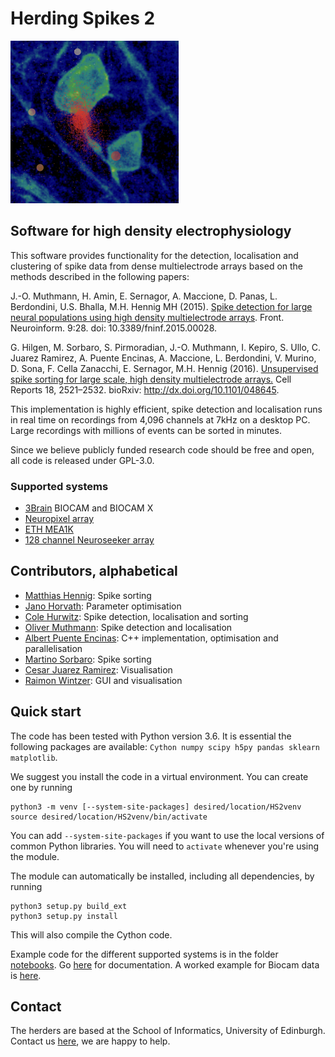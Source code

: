 # Herding Spikes 2

![Spikes](documentation/pictures/spikes.png)

## Software for high density electrophysiology

This software provides functionality for the detection, localisation and clustering of spike data from dense multielectrode arrays based on the methods described in the following papers:

J.-O. Muthmann, H. Amin, E. Sernagor, A. Maccione, D. Panas, L. Berdondini, U.S. Bhalla, M.H. Hennig MH (2015). [Spike detection for large neural populations using high density multielectrode arrays](http://journal.frontiersin.org/article/10.3389/fninf.2015.00028/abstract). Front. Neuroinform. 9:28. doi: 10.3389/fninf.2015.00028.

G. Hilgen, M. Sorbaro, S. Pirmoradian, J.-O. Muthmann, I. Kepiro, S. Ullo, C. Juarez Ramirez, A. Puente Encinas, A. Maccione, L. Berdondini, V. Murino, D. Sona, F. Cella Zanacchi, E. Sernagor, M.H. Hennig (2016). [Unsupervised spike sorting for large scale, high density multielectrode arrays.](http://www.cell.com/cell-reports/fulltext/S2211-1247(17)30236-X) Cell Reports 18, 2521–2532. bioRxiv: <http://dx.doi.org/10.1101/048645>.

This implementation is highly efficient, spike detection and localisation runs in real time on recordings from 4,096 channels at 7kHz on a desktop PC. Large recordings with millions of events can be sorted in minutes.

Since we believe publicly funded research code should be free and open, all code is released under GPL-3.0.

### Supported systems  <a name="systems"></a>

- [3Brain](http://3brain.com/) BIOCAM and BIOCAM X
- [Neuropixel array](https://www.ucl.ac.uk/neuropixels)
- [ETH MEA1K](https://www.bsse.ethz.ch/bel/research/cmos-microsystems/microelectrode-systems.html)
- [128 channel Neuroseeker array](http://neuroseeker.eu/)

## Contributors, alphabetical <a name="people"></a>

- [Matthias Hennig](http://homepages.inf.ed.ac.uk/mhennig/index.html): Spike sorting
- [Jano Horvath](https://github.com/JanoHorvath): Parameter optimisation
- [Cole Hurwitz](https://github.com/colehurwitz31): Spike detection, localisation and sorting
- [Oliver Muthmann](mailto:ollimuh@googlemail.com): Spike detection and localisation
- [Albert Puente Encinas](https://github.com/albertpuente): C++ implementation, optimisation and parallelisation
- [Martino Sorbaro](http://martinosorb.github.io): Spike sorting
- [Cesar Juarez Ramirez](mailto:cesaripn2@gmail.com): Visualisation
- [Raimon Wintzer](https://github.com/lsIand): GUI and visualisation

## Quick start <a name="quickstart"></a>

The code has been tested with Python version 3.6. It is essential the following packages are available:
`Cython numpy scipy h5py pandas sklearn matplotlib`.

We suggest you install the code in a virtual environment. You can create one by running

    python3 -m venv [--system-site-packages] desired/location/HS2venv
    source desired/location/HS2venv/bin/activate

You can add `--system-site-packages` if you want to use the local versions of common Python libraries. You will need to `activate` whenever you're using the module.

The module can automatically be installed, including all dependencies, by running

    python3 setup.py build_ext
    python3 setup.py install

This will also compile the Cython code.

Example code for the different supported systems is in the folder [notebooks](notebooks). Go [here](documentation) for documentation. A worked example for Biocam data is [here](documentation/biocam/BioCam-demo.md).

## Contact

The herders are based at the School of Informatics, University of Edinburgh. Contact us [here](http://homepages.inf.ed.ac.uk/mhennig/contact/), we are happy to help.
